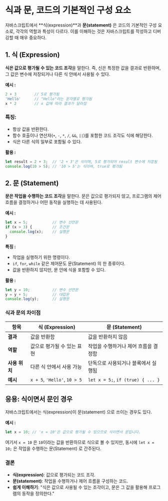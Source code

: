 식과 문, 코드의 기본적인 구성 요소
===
자바스크립트에서 **식(expression)**과 **문(statement)** 은 코드의 기본적인 구성 요소로, 각각의 역할과 특성이 다르다. 이를 이해하는 것은 자바스크립트를 작성하고 디버깅할 때 매우 중요하다.

## 1. 식 (Expression)
**식은 값으로 평가될 수 있는 코드 조각**을 말한다. 즉, 신은 특정한 값을 결과로 반환하며, 그 값은 변수에 저장되거나 다른 식 안에서 사용될 수 있다.

**예시 :**

```js
2 + 3        // 5로 평가됨
'Hello'      // "Hello"라는 문자열로 평가됨
x * 2        // x 값에 따라 결과가 달라짐
```

### 특징:
- 항상 값을 반환한다.
- 함수 호출이나 연산자(`+`, `-`, `*`, `/`, `&&`, `||`)를 포함한 코드 조각도 식에 해당한다.
- 식은 다른 식의 일부로 포함될 수 있다.

**활용 :**

```js
let result = 2 + 3;  // '2 + 3'은 식이며, 5로 평가되어 result 변수에 저장됨
console.log(10 > 5); // '10 > 5'는 식이며, true로 평가됨
```

## 2. 문 (Statement)
**문은 작업을 수행하는 코드 조각**을 말한다. 문은 값으로 평가되지 않고, 프로그램의 제어 흐름을 결정하거나 어떤 동작을 실행하는 데 사용된다.

**예시 :**

```js
let x = 5;           // 변수 선언문
if (x > 3) {         // 조건문
  console.log(x);    // 실행문
}
```

**특징 :**
- 작업을 실행하기 위한 명령이다.
- `if`, `for`, `while` 같은 제어문도 문(Statement) 의 한 종류이다.
- 값을 반환하지 않지만, 문 안에 식을 포함할 수 있다.

**활용 :**

```js
let y = 10;          // 변수 선언문
y = y + 5;           // 대입문
console.log(y);      // 실행문
```

### **식과 문의 차이점**

| **항목** | **식 (Expression)** | **문 (Statement)** |
| --- | --- | --- |
| **결과** | 값을 반환함 | 값을 반환하지 않음 |
| **역할** | 값으로 평가될 수 있는 표현 | 작업을 수행하거나 제어 흐름을 결정함 |
| **사용 위치** | 다른 식 안에서 사용 가능 | 단독으로 사용되거나 블록에서 실행됨 |
| **예시** | `x + 5`, `'Hello'`, `10 > 5` | `let x = 5;`, `if (true) { ... }` |

## 응용: 식이면서 문인 경우
자바스크립트에서는 식(expression)이 문(statement) 으로 쓰이는 경우도 있다.

**예시 :**

```js
let x = 10; // 'x = 10'은 값으로 평가될 수 있으므로 식이면서 문입니다.
```
여기서 `x = 10` 은 `10`이라는 값을 반환하므로 식으로 볼 수 있지만, 동시에 `let x = 10;` 은 작업을 수행하는 문(Statement) 로 간주된다.

### 결론
- **식(expression)**: 값으로 평가되는 코드 조각.
- **문(statement)**: 작업을 수행하거나 제어 흐름을 구성하는 코드.
- **쉽게 이해하기**: "식은 값으로 사용될 수 있는 조각이고, 문은 그 값을 활용해 프로그램의 동작을 정의한다."